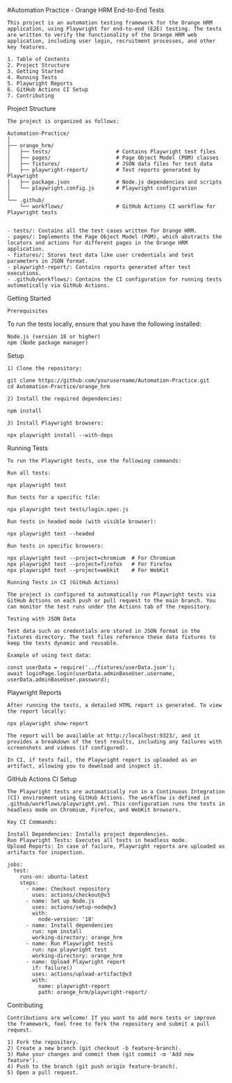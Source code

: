 #Automation Practice - Orange HRM End-to-End Tests

    This project is an automation testing framework for the Orange HRM application, using Playwright for end-to-end (E2E) testing. The tests are written to verify the functionality of the Orange HRM web application, including user login, recruitment processes, and other key features.

    1. Table of Contents
    2. Project Structure
    3. Getting Started
    4. Running Tests
    5. Playwright Reports
    6. GitHub Actions CI Setup
    7. Contributing

Project Structure

    The project is organized as follows:

    Automation-Practice/
    │
    ├── orange_hrm/
    │   ├── tests/                     # Contains Playwright test files
    │   ├── pages/                     # Page Object Model (POM) classes
    │   ├── fixtures/                  # JSON data files for test data
    │   ├── playwright-report/         # Test reports generated by Playwright
    │   ├── package.json               # Node.js dependencies and scripts
    │   └── playwright.config.js       # Playwright configuration
    │
    └── .github/
        └── workflows/                 # GitHub Actions CI workflow for Playwright tests


    - tests/: Contains all the test cases written for Orange HRM.
    - pages/: Implements the Page Object Model (POM), which abstracts the locators and actions for different pages in the Orange HRM application.
    - fixtures/: Stores test data like user credentials and test parameters in JSON format.
    - playwright-report/: Contains reports generated after test executions.
    - .github/workflows/: Contains the CI configuration for running tests automatically via GitHub Actions.

Getting Started

    Prerequisites

To run the tests locally, ensure that you have the following installed:

    Node.js (version 18 or higher)
    npm (Node package manager)

Setup

    1) Clone the repository:

    git clone https://github.com/yourusername/Automation-Practice.git
    cd Automation-Practice/orange_hrm

    2) Install the required dependencies:
    
    npm install
    
    3) Install Playwright browsers:
    
    npx playwright install --with-deps

Running Tests

    To run the Playwright tests, use the following commands:

    Run all tests:
    
    npx playwright test
    
    Run tests for a specific file:
    
    npx playwright test tests/login.spec.js
    
    Run tests in headed mode (with visible browser):
    
    npx playwright test --headed
    
    Run tests in specific browsers:
    
    npx playwright test --project=chromium  # For Chromium
    npx playwright test --project=firefox   # For Firefox
    npx playwright test --project=webkit    # For WebKit

    Running Tests in CI (GitHub Actions)
    
    The project is configured to automatically run Playwright tests via GitHub Actions on each push or pull request to the main branch. You can monitor the test runs under the Actions tab of the repository.
    
    Testing with JSON Data
    
    Test data such as credentials are stored in JSON format in the fixtures directory. The test files reference these data fixtures to keep the tests dynamic and reusable.
    
    Example of using test data:
    
    const userData = require('../fixtures/userData.json');
    await loginPage.login(userData.adminBaseUser.username, userData.adminBaseUser.password);

Playwright Reports

    After running the tests, a detailed HTML report is generated. To view the report locally:
    
    npx playwright show-report
    
    The report will be available at http://localhost:9323/, and it provides a breakdown of the test results, including any failures with screenshots and videos (if configured).
    
    In CI, if tests fail, the Playwright report is uploaded as an artifact, allowing you to download and inspect it.

GitHub Actions CI Setup

    The Playwright tests are automatically run in a Continuous Integration (CI) environment using GitHub Actions. The workflow is defined in .github/workflows/playwright.yml. This configuration runs the tests in headless mode on Chromium, Firefox, and WebKit browsers.
    
    Key CI Commands:
    
    Install Dependencies: Installs project dependencies.
    Run Playwright Tests: Executes all tests in headless mode.
    Upload Reports: In case of failure, Playwright reports are uploaded as artifacts for inspection.
    
    jobs:
      test:
        runs-on: ubuntu-latest
        steps:
          - name: Checkout repository
            uses: actions/checkout@v3
          - name: Set up Node.js
            uses: actions/setup-node@v3
            with:
              node-version: '18'
          - name: Install dependencies
            run: npm install
            working-directory: orange_hrm
          - name: Run Playwright tests
            run: npx playwright test
            working-directory: orange_hrm
          - name: Upload Playwright report
            if: failure()
            uses: actions/upload-artifact@v3
            with:
              name: playwright-report
              path: orange_hrm/playwright-report/

Contributing

    Contributions are welcome! If you want to add more tests or improve the framework, feel free to fork the repository and submit a pull request.

    1) Fork the repository.
    2) Create a new branch (git checkout -b feature-branch).
    3) Make your changes and commit them (git commit -m 'Add new feature').
    4) Push to the branch (git push origin feature-branch).
    5) Open a pull request.
